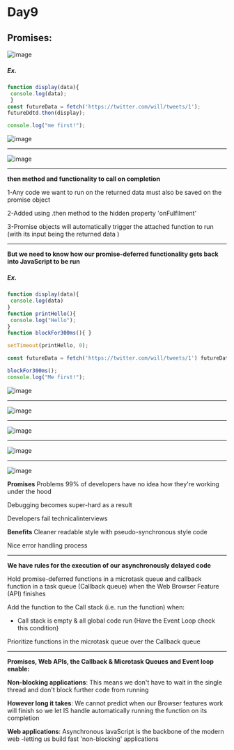 # Day9
## Promises:

![image](https://github.com/AbdHajqasem/Mastering-Javascript-in-20-days/assets/122126568/cadb953c-3857-4ecb-9992-1d63730043a8)

##### Ex.
```javascript
function display(data){
 console.log(data);
 } 
const futureData = fetch('https://twitter.com/will/tweets/1');
futureDdtd.thon(display);

console.log("me first!"); 
```
![image](https://github.com/AbdHajqasem/Mastering-Javascript-in-20-days/assets/122126568/2e6918f6-9fb6-4739-aeab-7515dada8487)

---
![image](https://github.com/AbdHajqasem/Mastering-Javascript-in-20-days/assets/122126568/cdab34e9-1458-4353-a1ef-9bc4c083121d)

---
**then method and functionality to call on completion** 

1-Any code we want to run on the returned data must also be saved on the promise object 

2-Added using .then method to the hidden property 'onFulfilment' 

3-Promise objects will automatically trigger the attached function to run (with its input being the returned data )

---
**But we need to know how our promise-deferred functionality gets back into JavaScript to be run**
##### Ex.
```javascript
function display(data){
 console.log(data)
}
function printHello(){
 console.log("Hello");
}
function blockFor300ms(){ }

setTimeout(printHello, 0);

const futureData = fetch('https://twitter.com/will/tweets/1') futureData.then(display)

blockFor300ms();
console.log("Me first!");
```

![image](https://github.com/AbdHajqasem/Mastering-Javascript-in-20-days/assets/122126568/749b33fc-c305-4f90-b541-a85b672f2d02)

---

![image](https://github.com/AbdHajqasem/Mastering-Javascript-in-20-days/assets/122126568/ff374cdc-1bb9-47a8-b909-bdfe2aaf16cf)

---
![image](https://github.com/AbdHajqasem/Mastering-Javascript-in-20-days/assets/122126568/7d58ef07-9f64-4d14-ae98-898aff01befa)

---
![image](https://github.com/AbdHajqasem/Mastering-Javascript-in-20-days/assets/122126568/41330168-55e9-4e23-ae97-0f8444588794)

---
![image](https://github.com/AbdHajqasem/Mastering-Javascript-in-20-days/assets/122126568/add66f20-f3d8-4ece-ada5-e9114f09360a)


**Promises**
Problems 99% of developers have no idea how they're working under the hood

Debugging becomes super-hard as a result 

Developers fail technicalinterviews 

**Benefits**
Cleaner readable style with pseudo-synchronous style code

Nice error handling process 

---

**We have rules for the execution of our asynchronously delayed code** 

Hold promise-deferred functions in a microtask queue and callback function in a task queue (Callback queue) when the Web Browser Feature (API) finishes

Add the function to the Call stack (i.e. run the function) when: 

- Call stack is empty & all global code run (Have the Event Loop check this condition)

Prioritize functions in the microtask queue over the Callback queue 

---

**Promises, Web APIs, the Callback & Microtask Queues and Event loop enable:**

**Non-blocking applications**: This means we don't have to wait in the single thread and don't block further code from running 

**However long it takes**: We cannot predict when our Browser features work will finish so we let IS handle automatically running the function on its completion 

**Web applications**: Asynchronous lavaScript is the backbone of the modern web -letting us build fast 'non-blocking' applications 













